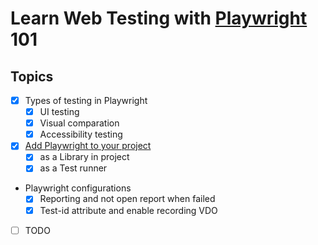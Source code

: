 # Learn Web Testing with [Playwright](https://playwright.dev/) 101


## Topics
* [x] Types of testing in Playwright
  * [x] UI testing
  * [x] Visual comparation
  * [x] Accessibility testing 
* [x] [Add Playwright to your project](https://github.com/up1/learn-playwright-101/blob/main/install.md)
  * [x] as a Library in project
  * [x] as a Test runner 
* Playwright configurations
  * [x] Reporting and not open report when failed 
  * [x] Test-id attribute and enable recording VDO 
* [ ] TODO
